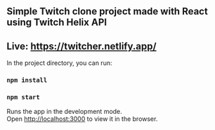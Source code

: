 ## Simple Twitch clone project made with React using Twitch Helix API

## Live: https://twitcher.netlify.app/


In the project directory, you can run:

### `npm install`

### `npm start`

Runs the app in the development mode.<br />
Open [http://localhost:3000](http://localhost:3000) to view it in the browser.
